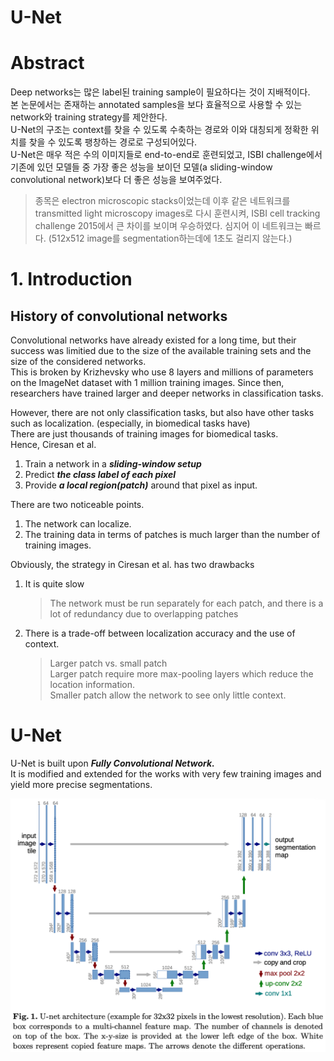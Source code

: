 # U-Net

# Abstract

Deep networks는 많은 label된 training sample이 필요하다는 것이 지배적이다.  
본 논문에서는 존재하는 annotated samples을 보다 효율적으로 사용할 수 있는 network와 training strategy를 제안한다.  
U-Net의 구조는 context를 찾을 수 있도록 수축하는 경로와 이와 대칭되게 정확한 위치를 찾을 수 있도록 팽창하는 경로로 구성되어있다.  
U-Net은 매우 적은 수의 이미지들로 end-to-end로 훈련되었고, ISBI challenge에서 기존에 있던 모델들 중 가장 좋은 성능을 보이던 모델(a sliding-window convolutional network)보다 더 좋은 성능을 보여주었다.

> 종목은 electron microscopic stacks이었는데 이후 같은 네트워크를 transmitted light microscopy images로 다시 훈련시켜, ISBI cell tracking challenge 2015에서 큰 차이를 보이며 우승하였다.
> 심지어 이 네트워크는 빠르다. (512x512 image를 segmentation하는데에 1초도 걸리지 않는다.)

# 1. Introduction

## History of convolutional networks

Convolutional networks have already existed for a long time, but their success was limitied due to the size of the available training sets and the size of the considered networks.  
This is broken by Krizhevsky who use 8 layers and millions of parameters on the ImageNet dataset with 1 million training images. Since then, researchers have trained larger and deeper networks in classification tasks.

However, there are not only classification tasks, but also have other tasks such as localization. (especially, in biomedical tasks have)  
There are just thousands of training images for biomedical tasks.  
Hence, Ciresan et al.

1. Train a network in a **_sliding-window setup_**
2. Predict **_the class label of each pixel_**
3. Provide **_a local region(patch)_** around that pixel as input.

There are two noticeable points.

1. The network can localize.
2. The training data in terms of patches is much larger than the number of training images.

Obviously, the strategy in Ciresan et al. has two drawbacks

1. It is quite slow
   > The network must be run separately for each patch, and there is a lot of redundancy due to overlapping patches
2. There is a trade-off between localization accuracy and the use of context.
   > Larger patch vs. small patch  
   > Larger patch require more max-pooling layers which reduce the location information.  
   > Smaller patch allow the network to see only little context.

# U-Net

U-Net is built upon **_Fully Convolutional Network._**  
It is modified and extended for the works with very few training images and yield more precise segmentations.

![](unet_imgs/unet_figure1.png)
